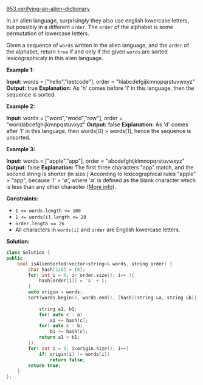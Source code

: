 [953.verifying-an-alien-dictionary](https://leetcode.com/problems/verifying-an-alien-dictionary/)  

In an alien language, surprisingly they also use english lowercase letters, but possibly in a different `order`. The `order` of the alphabet is some permutation of lowercase letters.

Given a sequence of `words` written in the alien language, and the `order` of the alphabet, return `true` if and only if the given `words` are sorted lexicographicaly in this alien language.

**Example 1:**

**Input:** words = \["hello","leetcode"\], order = "hlabcdefgijkmnopqrstuvwxyz"
**Output:** true
**Explanation:** As 'h' comes before 'l' in this language, then the sequence is sorted.

**Example 2:**

**Input:** words = \["word","world","row"\], order = "worldabcefghijkmnpqstuvxyz"
**Output:** false
**Explanation:** As 'd' comes after 'l' in this language, then words\[0\] > words\[1\], hence the sequence is unsorted.

**Example 3:**

**Input:** words = \["apple","app"\], order = "abcdefghijklmnopqrstuvwxyz"
**Output:** false
**Explanation:** The first three characters "app" match, and the second string is shorter (in size.) According to lexicographical rules "apple" > "app", because 'l' > '∅', where '∅' is defined as the blank character which is less than any other character ([More info](https://en.wikipedia.org/wiki/Lexicographical_order)).

**Constraints:**

*   `1 <= words.length <= 100`
*   `1 <= words[i].length <= 20`
*   `order.length == 26`
*   All characters in `words[i]` and `order` are English lowercase letters.  



**Solution:**  

```cpp
class Solution {
public:
    bool isAlienSorted(vector<string>& words, string order) {
        char hash[128] = {0};
        for( int i = 0; i< order.size(); i++ ){
            hash[order[i]] = 'a' + i;
        }
        auto origin = words;
        sort(words.begin(), words.end(), [hash](string &a, string &b){
            
            string a1, b1;
            for( auto c : a)
                a1 += hash[c];
            for( auto c : b)
                b1 += hash[c];
            return a1 < b1;
        });
        for( int i = 0; i<origin.size(); i++)
            if( origin[i] != words[i])
                return false;
        return true;
    }
};
```
      